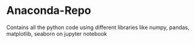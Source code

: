 # Anaconda-Repo
Contains all the python code using different libraries like numpy, pandas, matplotlib, seaborn on jupyter notebook
